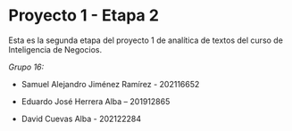 # Proyecto 1 - Etapa 2

Esta es la segunda etapa del proyecto 1 de analítica de textos del curso de Inteligencia de Negocios.

*Grupo 16:*

- Samuel Alejandro Jiménez Ramírez - 202116652

- Eduardo José Herrera Alba – 201912865 

- David Cuevas Alba - 202122284
